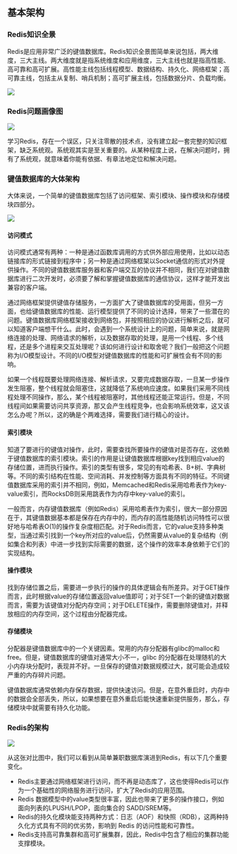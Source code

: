 ## 基本架构

### Redis知识全景

Redis是应用非常广泛的键值数据库。Redis知识全景图简单来说包括，两大维度，三大主线。两大维度就是指系统维度和应用维度，三大主线也就是指高性能、高可靠和高可扩展。高性能主线包括线程模型、数据结构、持久化、网络框架；高可靠主线，包括主从复制、哨兵机制；高可扩展主线，包括数据分片、负载均衡。

![](E:\GongZuoQu\ZhiShiKu\TuPian\JiKeShiJian\Redis\JiBenJiaGou_img02.jpg)

### Redis问题画像图

![](E:\GongZuoQu\ZhiShiKu\TuPian\JiKeShiJian\Redis\JiBenJiaGou_img04.jpeg)

学习Redis，存在一个误区，只关注零散的技术点，没有建立起一套完整的知识框架，缺乏系统观。系统观其实是至关重要的。从某种程度上说，在解决问题时，拥有了系统观，就意味着你能有依据、有章法地定位和解决问题。

### 键值数据库的大体架构

大体来说，一个简单的键值数据库包括了访问框架、索引模块、操作模块和存储模块四部分。

![](E:\GongZuoQu\ZhiShiKu\TuPian\JiKeShiJian\Redis\JiBenJiaGou_img06.jpg)

#### 访问模式

访问模式通常有两种：一种是通过函数库调用的方式供外部应用使用，比如以动态链接库的形式链接到程序中；另一种是通过网络框架以Socket通信的形式对外提供操作。不同的键值数据库服务器和客户端交互的协议并不相同，我们在对键值数据库进行二次开发时，必须要了解和掌握键值数据库的通信协议，这样才能开发出兼容的客户端。

通过网络框架提供键值存储服务，一方面扩大了键值数据库的受用面，但另一方面，也给键值数据库的性能、运行模型提供了不同的设计选择，带来了一些潜在的问题。键值数据库网络框架接收到网络包，并按照相应的协议进行解析之后，就可以知道客户端想干什么。此时，会遇到一个系统设计上的问题，简单来说，就是网络连接的处理、网络请求的解析，以及数据存取的处理，是用一个线程、多个线程，还是多个进程来交互处理呢？该如何进行设计和取舍呢？我们一般把这个问题称为I/O模型设计。不同的I/O模型对键值数据库的性能和可扩展性会有不同的影响。

如果一个线程既要处理网络连接、解析请求，又要完成数据存取，一旦某一步操作发生阻塞，整个线程就会阻塞住，这就降低了系统响应速度。如果我们采用不同线程处理不同操作，那么，某个线程被阻塞时，其他线程还能正常运行。但是，不同线程间如果需要访问共享资源，那又会产生线程竞争，也会影响系统效率，这又该怎么办呢？所以，这的确是个两难选择，需要我们进行精心的设计。

#### 索引模块

知道了要进行的键值对操作，此时，需要查找所要操作的键值对是否存在，这依赖于键值数据库的索引模块。索引的作用是让键值数据库根据key找到相应value的存储位置，进而执行操作。索引的类型有很多，常见的有哈希表、B+树、字典树等。不同的索引结构在性能、空间消耗、并发控制等方面具有不同的特征。不同键值数据库采用的索引并不相同，例如，Memcached和Redis采用哈希表作为key-value索引，而RocksDB则采用跳表作为内存中key-value的索引。

一般而言，内存键值数据库（例如Redis）采用哈希表作为索引，很大一部分原因在于，其键值数据基本都是保存在内存中的，而内存的高性能随机访问特性可以很好地与哈希表O(1)的操作复杂度相匹配。对于Redis而言，它的value支持多种类型，当通过索引找到一个key所对应的value后，仍然需要从value的复杂结构（例如集合和列表）中进一步找到实际需要的数据，这个操作的效率本身依赖于它们的实现结构。

#### 操作模块

找到存储位置之后，需要进一步执行的操作的具体逻辑会有所差异。对于GET操作而言，此时根据value的存储位置返回value值即可；对于SET一个新的键值对数据而言，需要为该键值对分配内存空间；对于DELETE操作，需要删除键值对，并释放相应的内存空间，这个过程由分配器完成。

#### 存储模块

分配器是键值数据库中的一个关键因素。常用的内存分配器有glibc的malloc和free。但是，键值数据库的键值对通常大小不一，glibc 的分配器在处理随机的大小内存块分配时，表现并不好。一旦保存的键值对数据规模过大，就可能会造成较严重的内存碎片问题。

键值数据库通常依赖内存保存数据，提供快速访问。但是，在意外重启时，内存中的数据会全部丢失，所以，如果想要在意外重启后能快速重新提供服务，那么，存储模块中就需要有持久化功能。

### Redis的架构

![](E:\GongZuoQu\ZhiShiKu\TuPian\JiKeShiJian\Redis\JiBenJiaGou_img08.jpg)

从这张对比图中，我们可以看到从简单兼职数据库演进到Redis，有以下几个重要变化。

- Redis主要通过网络框架进行访问，而不再是动态库了，这也使得Redis可以作为一个基础性的网络服务进行访问，扩大了Redis的应用范围。
- Redis 数据模型中的value类型很丰富，因此也带来了更多的操作接口，例如面向列表的LPUSH/LPOP，面向集合的  SADD/SREM等。
- Redis的持久化模块能支持两种方式：日志（AOF）和快照（RDB），这两种持久化方式具有不同的优劣势，影响到 Redis  的访问性能和可靠性。
- Redis支持高可靠集群和高可扩展集群，因此，Redis中包含了相应的集群功能支撑模块。